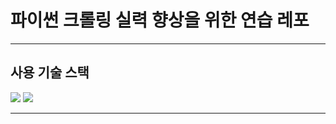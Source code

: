 # 파이썬 크롤링 실력 향상을 위한 연습 레포

---
## 사용 기술 스택
<img src="https://img.shields.io/badge/Jupyter-blue?style=flat&logo=Jupyter&logoColor=white">
<img src="https://img.shields.io/badge/Visual Studio Code-blueviolet?style=flat&logo=Visual Studio Code&logoColor=white">

---
